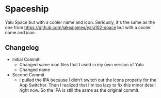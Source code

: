 # Spaceship
Yalu Space but with a cooler name and icon.
Seriously, it's the same as the one from https://github.com/jakeajames/yalu102-space but with a cooler name and icon.
## Changelog ##
* Initial Commit  
  * Changed same icon files that I used in my own version of Yalu
  * Changed name
* Second Commit
  * I pulled the IPA because I didn't switch out the icons properly for the App Switcher. Then I realized that I'm too lazy to fix this minor detail right now. So the IPA is still the same as the original commit.
